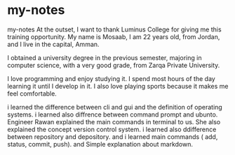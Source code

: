 # my-notes
my-notes
At the outset, I want to thank Luminus College for giving me this training opportunity.
My name is Mosaab, I am 22 years old, from Jordan, and I live in the capital, Amman.

I obtained a university degree in the previous semester, majoring in computer science, with a very good grade, from Zarqa Private University.

I love programming and enjoy studying it. I spend most hours of the day learning it until I develop in it. I also love playing sports because it makes me feel comfortable.

i learned the difference between cli and gui and the definition of operating systems.
i learned also diffrence between command prompt and ubunto.
Engineer Rawan explained the main commands in terminal to us.
She also explained the concept version control system.
i learned also ddifference between repository and depository.
and i learned main commands (
add,
status,
commit,
push).
and Simple explanation about markdown.